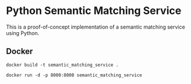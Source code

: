 # Python Semantic Matching Service

This is a proof-of-concept implementation of a semantic matching service
using Python. 

## Docker

```commandline
docker build -t semantic_matching_service .
```
```commandline
docker run -d -p 8000:8000 semantic_matching_service
```
